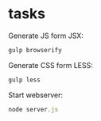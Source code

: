 # tasks

Generate JS form JSX: 

```js
gulp browserify
```

Generate CSS form LESS:

```js
gulp less
```

Start webserver:

```js
node server.js
```
